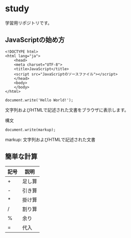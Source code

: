 # study

学習用リポジトリです。

## JavaScriptの始め方

```
<!DOCTYPE html>
<html lang="ja">
    <head>
    <meta charset="UTF-8">
    <title>JavaScript</title>
    <script src="JavaScriptのソースファイル"></script>
    </head>
    <body>  
    </body>
</html>
```

```
document.write('Hello World!');
```

文字列およびHTMLで記述された文書をブラウザに表示します。

構文

```
document.write(markup);
```

markup: 文字列およびHTMLで記述された文書

## 簡単な計算

記号 | 説明
------------ | -------------
+ | 足し算
- | 引き算
* | 掛け算
/ | 割り算
% | 余り
= | 代入